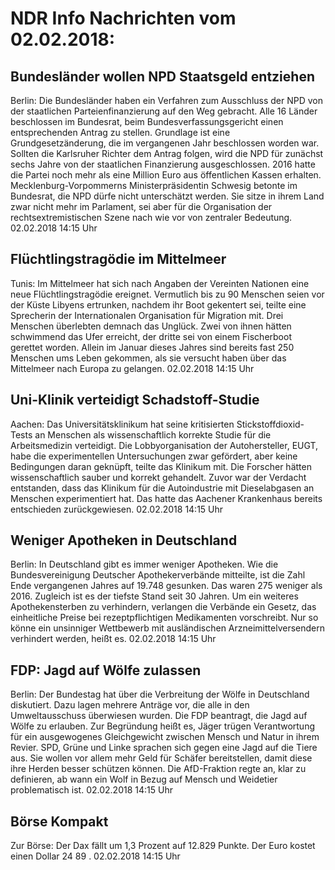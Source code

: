 # NDR Info Nachrichten vom 02.02.2018:


## Bundesländer wollen NPD Staatsgeld entziehen
Berlin: Die Bundesländer haben ein Verfahren zum Ausschluss der NPD von der staatlichen Parteienfinanzierung auf den Weg gebracht. Alle 16 Länder beschlossen im Bundesrat, beim Bundesverfassungsgericht einen entsprechenden Antrag zu stellen. Grundlage ist eine Grundgesetzänderung, die im vergangenen Jahr beschlossen worden war. Sollten die Karlsruher Richter dem Antrag folgen, wird die NPD für zunächst sechs Jahre von der staatlichen Finanzierung ausgeschlossen. 2016 hatte die Partei noch mehr als eine Million Euro aus öffentlichen Kassen erhalten. Mecklenburg-Vorpommerns Ministerpräsidentin Schwesig betonte im Bundesrat, die NPD dürfe nicht unterschätzt werden. Sie sitze in ihrem Land zwar nicht mehr im Parlament, sei aber für die Organisation der rechtsextremistischen Szene nach wie vor von zentraler Bedeutung. 02.02.2018 14:15 Uhr 

## Flüchtlingstragödie im Mittelmeer
Tunis:          Im Mittelmeer hat sich nach Angaben der Vereinten Nationen eine neue Flüchtlingstragödie ereignet. Vermutlich bis zu 90 Menschen seien vor der Küste Libyens ertrunken, nachdem ihr Boot gekentert sei, teilte eine Sprecherin der Internationalen Organisation für Migration mit. Drei Menschen überlebten demnach das Unglück. Zwei von ihnen hätten schwimmend das Ufer erreicht, der dritte sei von einem Fischerboot gerettet worden. Allein im Januar dieses Jahres sind bereits fast 250 Menschen ums Leben gekommen, als sie versucht haben über das Mittelmeer nach Europa zu gelangen. 02.02.2018 14:15 Uhr 

## Uni-Klinik verteidigt Schadstoff-Studie
Aachen:      Das Universitätsklinikum hat seine kritisierten Stickstoffdioxid-Tests an Menschen als wissenschaftlich korrekte Studie für die Arbeitsmedizin verteidigt. Die Lobbyorganisation der Autohersteller, EUGT,  habe die experimentellen Untersuchungen zwar gefördert, aber keine Bedingungen daran geknüpft, teilte das Klinikum mit. Die Forscher hätten wissenschaftlich sauber und korrekt gehandelt. Zuvor war der Verdacht entstanden, dass das Klinikum für die Autoindustrie mit Dieselabgasen an Menschen experimentiert hat. Das hatte das Aachener Krankenhaus bereits entschieden zurückgewiesen. 02.02.2018 14:15 Uhr 

## Weniger Apotheken in Deutschland
Berlin: In Deutschland gibt es immer weniger Apotheken. Wie die Bundesvereinigung Deutscher Apothekerverbände mitteilte, ist die Zahl Ende vergangenen Jahres auf 19.748 gesunken. Das waren 275 weniger als 2016. Zugleich ist es der tiefste Stand seit 30 Jahren. Um ein weiteres Apothekensterben zu verhindern, verlangen die Verbände ein Gesetz, das einheitliche Preise bei rezeptpflichtigen Medikamenten vorschreibt. Nur so könne ein unsinniger Wettbewerb mit ausländischen Arzneimittelversendern verhindert werden, heißt es. 02.02.2018 14:15 Uhr 

## FDP: Jagd auf Wölfe zulassen
Berlin: Der Bundestag hat über die Verbreitung der Wölfe in Deutschland diskutiert. Dazu lagen mehrere Anträge vor, die alle in den Umweltausschuss überwiesen wurden. Die FDP beantragt, die Jagd auf Wölfe zu erlauben. Zur Begründung heißt es, Jäger trügen Verantwortung für ein ausgewogenes Gleichgewicht zwischen Mensch und Natur in ihrem Revier. SPD, Grüne und Linke sprachen sich gegen eine Jagd auf die Tiere aus. Sie wollen vor allem mehr Geld für Schäfer bereitstellen, damit diese ihre Herden besser schützen können. Die AfD-Fraktion regte an, klar zu definieren, ab wann ein Wolf in Bezug auf Mensch und Weidetier problematisch ist. 02.02.2018 14:15 Uhr 

## Börse Kompakt
Zur Börse: Der Dax fällt um  1,3  Prozent auf  12.829  Punkte. Der Euro kostet einen Dollar  24 89 . 02.02.2018 14:15 Uhr 
